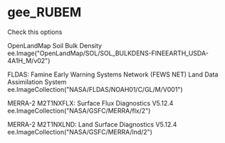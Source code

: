 # gee_RUBEM
Check this options

OpenLandMap Soil Bulk Density
ee.Image("OpenLandMap/SOL/SOL_BULKDENS-FINEEARTH_USDA-4A1H_M/v02")

FLDAS: Famine Early Warning Systems Network (FEWS NET) Land Data Assimilation System
ee.ImageCollection("NASA/FLDAS/NOAH01/C/GL/M/V001")

MERRA-2 M2T1NXFLX: Surface Flux Diagnostics V5.12.4
ee.ImageCollection("NASA/GSFC/MERRA/flx/2")

MERRA-2 M2T1NXLND: Land Surface Diagnostics V5.12.4
ee.ImageCollection("NASA/GSFC/MERRA/lnd/2")
